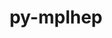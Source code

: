 ---
title: "py-mplhep"
layout: cache
categories: [package, develop]
meta: {"compilers": ["none"], "num_specs": 15, "num_specs_by_stack": {"hep": 15, "root": 15}, "oss": ["ubuntu22.04"], "platforms": ["linux"], "stacks": ["hep", "root"], "targets": ["x86_64_v3"], "versions": ["0.3.59"]}
spec_details: [{"compiler": "none", "hash": "2t6hns3hq5bgympmfx2ss5e7qpxp6bax", "os": "ubuntu22.04", "platform": "linux", "size": "-", "stacks": ["hep", "root"], "target": "x86_64_v3", "variants": ["build_system=python_pip"], "versions": ["0.3.59"]}, {"compiler": "none", "hash": "3udf7izrltdtwqnr5t4ftq5ao6dfjr3c", "os": "ubuntu22.04", "platform": "linux", "size": "-", "stacks": ["hep", "root"], "target": "x86_64_v3", "variants": ["build_system=python_pip"], "versions": ["0.3.59"]}, {"compiler": "none", "hash": "7d4qbdfe4zxmdlf3ld63lvcllcpxypxc", "os": "ubuntu22.04", "platform": "linux", "size": "-", "stacks": ["hep", "root"], "target": "x86_64_v3", "variants": ["build_system=python_pip"], "versions": ["0.3.59"]}, {"compiler": "none", "hash": "fcu23aag7jjqhw67yy4na5s674cmacqd", "os": "ubuntu22.04", "platform": "linux", "size": "-", "stacks": ["hep", "root"], "target": "x86_64_v3", "variants": ["build_system=python_pip"], "versions": ["0.3.59"]}, {"compiler": "none", "hash": "lj2cux7mgozscl2tcrk3e7renomuej3m", "os": "ubuntu22.04", "platform": "linux", "size": "-", "stacks": ["hep", "root"], "target": "x86_64_v3", "variants": ["build_system=python_pip"], "versions": ["0.3.59"]}, {"compiler": "none", "hash": "m3izto63qryi4vlelzbhwr4xpadf2zao", "os": "ubuntu22.04", "platform": "linux", "size": "-", "stacks": ["hep", "root"], "target": "x86_64_v3", "variants": ["build_system=python_pip"], "versions": ["0.3.59"]}, {"compiler": "none", "hash": "nkbxuvry6lq2f4yjwox7yieefcsrm7fx", "os": "ubuntu22.04", "platform": "linux", "size": "-", "stacks": ["hep", "root"], "target": "x86_64_v3", "variants": ["build_system=python_pip"], "versions": ["0.3.59"]}, {"compiler": "none", "hash": "rinvev347q4c276beeaz5urnthwklbcf", "os": "ubuntu22.04", "platform": "linux", "size": "-", "stacks": ["hep", "root"], "target": "x86_64_v3", "variants": ["build_system=python_pip"], "versions": ["0.3.59"]}, {"compiler": "none", "hash": "ruubbqzplfbbzcztmrsyhbni2yvarkl7", "os": "ubuntu22.04", "platform": "linux", "size": "-", "stacks": ["hep", "root"], "target": "x86_64_v3", "variants": ["build_system=python_pip"], "versions": ["0.3.59"]}, {"compiler": "none", "hash": "s7vmir4vt7canx6xiuhquffxjjbtolqs", "os": "ubuntu22.04", "platform": "linux", "size": "-", "stacks": ["hep", "root"], "target": "x86_64_v3", "variants": ["build_system=python_pip"], "versions": ["0.3.59"]}, {"compiler": "none", "hash": "unxyzvbzhpkst6pvo5hdqo4q2qteywct", "os": "ubuntu22.04", "platform": "linux", "size": "-", "stacks": ["hep", "root"], "target": "x86_64_v3", "variants": ["build_system=python_pip"], "versions": ["0.3.59"]}, {"compiler": "none", "hash": "vpl2xrt7n2ekne4se2ackqnlikt7evij", "os": "ubuntu22.04", "platform": "linux", "size": "-", "stacks": ["hep", "root"], "target": "x86_64_v3", "variants": ["build_system=python_pip"], "versions": ["0.3.59"]}, {"compiler": "none", "hash": "xuvqtk2cx4jndbahjym5j4ljkcahvvp6", "os": "ubuntu22.04", "platform": "linux", "size": "-", "stacks": ["hep", "root"], "target": "x86_64_v3", "variants": ["build_system=python_pip"], "versions": ["0.3.59"]}, {"compiler": "none", "hash": "y76rdctyqq23jseydrlpt5fidh5a5ja4", "os": "ubuntu22.04", "platform": "linux", "size": "-", "stacks": ["hep", "root"], "target": "x86_64_v3", "variants": ["build_system=python_pip"], "versions": ["0.3.59"]}, {"compiler": "none", "hash": "yssxr47inbdwxtjqylkmebbwbtfh7cz4", "os": "ubuntu22.04", "platform": "linux", "size": "-", "stacks": ["hep", "root"], "target": "x86_64_v3", "variants": ["build_system=python_pip"], "versions": ["0.3.59"]}]
---